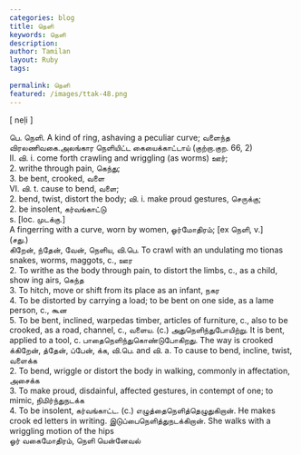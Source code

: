 ```yaml
---
categories: blog
title: நெளி
keywords: நெளி
description: 
author: Tamilan
layout: Ruby
tags: 
 
permalink: நெளி
featured: /images/ttak-48.png
---
```

  
[ neḷi ]  
  
பெ. நெளி. A kind of ring, ashaving a peculiar curve; வளைந்த விரலணிவகை.அலங்கார நெளியிட்ட கையைக்காட்டாய் (குற்றா.குற. 66, 2)  
II. வி. i. come forth crawling and wriggling (as worms) ஊர்;  
2. writhe through pain, கெந்து;  
3. be bent, crooked, வளை  
VI. வி. t. cause to bend, வளை;  
2. bend, twist, distort the body; வி. i. make proud gestures, செருக்கு;  
2. be insolent, கர்வங்காட்டு  
s. [loc. முடக்கு.]  
A fingerring with a curve, worn by women, ஓர்மோதிரம்; [ex நெளி, v.]  
(சது.)  
கிறேன், ந்தேன், வேன், நெளிய, வி.பெ. To crawl with an undulating mo tionas snakes, worms, maggots, c., ஊர  
2. To writhe as the body through pain, to distort the limbs, c., as a child, show ing airs, கெந்த  
3. To hitch, move or shift from its place as an infant, நகர  
4. To be distorted by carrying a load; to be bent on one side, as a lame person, c., கூன  
5. To be bent, inclined, warpedas timber, articles of furniture, c., also to be crooked, as a road, channel, c., வளைய. (c.) அதுநெளிந்துபோயிற்று. It is bent, applied to a tool, c. பாதைநெளிந்துகொண்டுபோகிறது. The way is crooked  
க்கிறேன், த்தேன், ப்பேன், க்க, வி.பெ. and வி. a. To cause to bend, incline, twist, வளைக்க  
2. To bend, wriggle or distort the body in walking, commonly in affectation, அசைக்க  
3. To make proud, disdainful, affected gestures, in contempt of one; to mimic, நிமிர்ந்துநடக்க  
4. To be insolent, கர்வங்காட்ட. (c.) எழுத்தைநெளித்தெழுதுகிறான். He makes crook ed letters in writing. இடுப்பைநெளித்துநடக்கிறான். She walks with a wriggling motion of the hips  
ஓர் வகைமோதிரம், நெளி யென்னேவல்